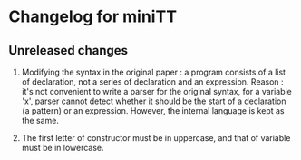 # Changelog for miniTT

## Unreleased changes
1. Modifying the syntax in the original paper : a program consists of a list of declaration, not a series of declaration and an expression. Reason : it's not convenient to write a parser for the original syntax, for a variable 'x', parser cannot detect whether it should be the start of a declaration (a pattern) or an expression. However, the internal language is kept as the same.

2. The first letter of constructor must be in uppercase, and that of variable must be in lowercase.
